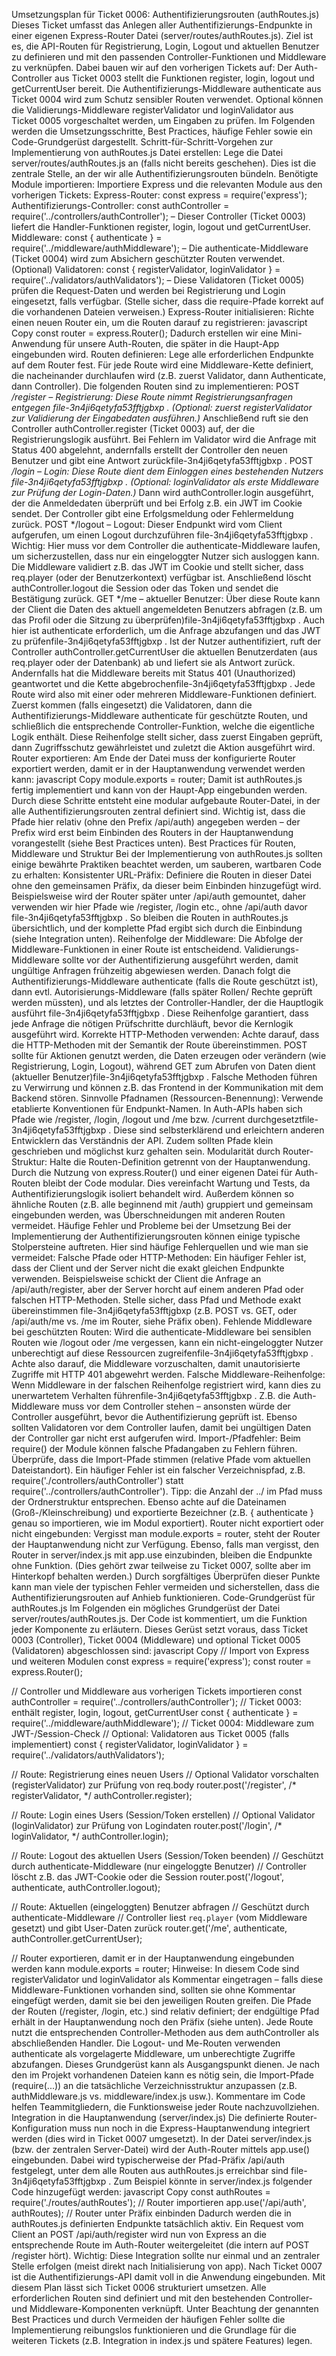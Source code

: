 Umsetzungsplan für Ticket 0006: Authentifizierungsrouten (authRoutes.js)
Dieses Ticket umfasst das Anlegen aller Authentifizierungs-Endpunkte in einer eigenen Express-Router Datei (server/routes/authRoutes.js). Ziel ist es, die API-Routen für Registrierung, Login, Logout und aktuellen Benutzer zu definieren und mit den passenden Controller-Funktionen und Middleware zu verknüpfen. Dabei bauen wir auf den vorherigen Tickets auf: Der Auth-Controller aus Ticket 0003 stellt die Funktionen register, login, logout und getCurrentUser bereit. Die Authentifizierungs-Middleware authenticate aus Ticket 0004 wird zum Schutz sensibler Routen verwendet. Optional können die Validierungs-Middleware registerValidator und loginValidator aus Ticket 0005 vorgeschaltet werden, um Eingaben zu prüfen. Im Folgenden werden die Umsetzungsschritte, Best Practices, häufige Fehler sowie ein Code-Grundgerüst dargestellt.
Schritt-für-Schritt-Vorgehen zur Implementierung von authRoutes.js
Datei erstellen: Lege die Datei server/routes/authRoutes.js an (falls nicht bereits geschehen). Dies ist die zentrale Stelle, an der wir alle Authentifizierungsrouten bündeln.
Benötigte Module importieren: Importiere Express und die relevanten Module aus den vorherigen Tickets:
Express-Router: const express = require('express');
Authentifizierungs-Controller: const authController = require('../controllers/authController'); – Dieser Controller (Ticket 0003) liefert die Handler-Funktionen register, login, logout und getCurrentUser.
Middleware: const { authenticate } = require('../middleware/authMiddleware'); – Die authenticate-Middleware (Ticket 0004) wird zum Absichern geschützter Routen verwendet.
(Optional) Validatoren: const { registerValidator, loginValidator } = require('../validators/authValidators'); – Diese Validatoren (Ticket 0005) prüfen die Request-Daten und werden bei Registrierung und Login eingesetzt, falls verfügbar. (Stelle sicher, dass die require-Pfade korrekt auf die vorhandenen Dateien verweisen.)
Express-Router initialisieren: Richte einen neuen Router ein, um die Routen darauf zu registrieren:
javascript
Copy
const router = express.Router();
Dadurch erstellen wir eine Mini-Anwendung für unsere Auth-Routen, die später in die Haupt-App eingebunden wird.
Routen definieren: Lege alle erforderlichen Endpunkte auf dem Router fest. Für jede Route wird eine Middleware-Kette definiert, die nacheinander durchlaufen wird (z.B. zuerst Validator, dann Authenticate, dann Controller). Die folgenden Routen sind zu implementieren:
POST */register – Registrierung: Diese Route nimmt Registrierungsanfragen entgegen​
file-3n4ji6qetyfa53fftjgbxp
. (Optional: zuerst registerValidator zur Validierung der Eingabedaten ausführen.)* Anschließend ruft sie den Controller authController.register (Ticket 0003) auf, der die Registrierungslogik ausführt. Bei Fehlern im Validator wird die Anfrage mit Status 400 abgelehnt, andernfalls erstellt der Controller den neuen Benutzer und gibt eine Antwort zurück​
file-3n4ji6qetyfa53fftjgbxp
.
POST */login – Login: Diese Route dient dem Einloggen eines bestehenden Nutzers​
file-3n4ji6qetyfa53fftjgbxp
. (Optional: loginValidator als erste Middleware zur Prüfung der Login-Daten.)* Dann wird authController.login ausgeführt, der die Anmeldedaten überprüft und bei Erfolg z.B. ein JWT im Cookie sendet. Der Controller gibt eine Erfolgsmeldung oder Fehlermeldung zurück.
POST */logout – Logout: Dieser Endpunkt wird vom Client aufgerufen, um einen Logout durchzuführen​
file-3n4ji6qetyfa53fftjgbxp
. Wichtig: Hier muss vor dem Controller die authenticate-Middleware laufen, um sicherzustellen, dass nur ein eingeloggter Nutzer sich ausloggen kann. Die Middleware validiert z.B. das JWT im Cookie und stellt sicher, dass req.player (oder der Benutzerkontext) verfügbar ist. Anschließend löscht authController.logout die Session oder das Token und sendet die Bestätigung zurück.
GET */me – aktueller Benutzer: Über diese Route kann der Client die Daten des aktuell angemeldeten Benutzers abfragen (z.B. um das Profil oder die Sitzung zu überprüfen)​
file-3n4ji6qetyfa53fftjgbxp
. Auch hier ist authenticate erforderlich, um die Anfrage abzufangen und das JWT zu prüfen​
file-3n4ji6qetyfa53fftjgbxp
. Ist der Nutzer authentifiziert, ruft der Controller authController.getCurrentUser die aktuellen Benutzerdaten (aus req.player oder der Datenbank) ab und liefert sie als Antwort zurück. Andernfalls hat die Middleware bereits mit Status 401 (Unauthorized) geantwortet und die Kette abgebrochen​
file-3n4ji6qetyfa53fftjgbxp
.
Jede Route wird also mit einer oder mehreren Middleware-Funktionen definiert. Zuerst kommen (falls eingesetzt) die Validatoren, dann die Authentifizierungs-Middleware authenticate für geschützte Routen, und schließlich die entsprechende Controller-Funktion, welche die eigentliche Logik enthält. Diese Reihenfolge stellt sicher, dass zuerst Eingaben geprüft, dann Zugriffsschutz gewährleistet und zuletzt die Aktion ausgeführt wird.
Router exportieren: Am Ende der Datei muss der konfigurierte Router exportiert werden, damit er in der Hauptanwendung verwendet werden kann:
javascript
Copy
module.exports = router;
Damit ist authRoutes.js fertig implementiert und kann von der Haupt-App eingebunden werden.
Durch diese Schritte entsteht eine modular aufgebaute Router-Datei, in der alle Authentifizierungsrouten zentral definiert sind. Wichtig ist, dass die Pfade hier relativ (ohne den Prefix /api/auth) angegeben werden – der Prefix wird erst beim Einbinden des Routers in der Hauptanwendung vorangestellt (siehe Best Practices unten).
Best Practices für Routen, Middleware und Struktur
Bei der Implementierung von authRoutes.js sollten einige bewährte Praktiken beachtet werden, um sauberen, wartbaren Code zu erhalten:
Konsistenter URL-Präfix: Definiere die Routen in dieser Datei ohne den gemeinsamen Präfix, da dieser beim Einbinden hinzugefügt wird. Beispielsweise wird der Router später unter /api/auth gemountet, daher verwenden wir hier Pfade wie /register, /login etc., ohne /api/auth davor​
file-3n4ji6qetyfa53fftjgbxp
. So bleiben die Routen in authRoutes.js übersichtlich, und der komplette Pfad ergibt sich durch die Einbindung (siehe Integration unten).
Reihenfolge der Middleware: Die Abfolge der Middleware-Funktionen in einer Route ist entscheidend. Validierungs-Middleware sollte vor der Authentifizierung ausgeführt werden, damit ungültige Anfragen frühzeitig abgewiesen werden. Danach folgt die Authentifizierungs-Middleware authenticate (falls die Route geschützt ist), dann evtl. Autorisierungs-Middleware (falls später Rollen/ Rechte geprüft werden müssten), und als letztes der Controller-Handler, der die Hauptlogik ausführt​
file-3n4ji6qetyfa53fftjgbxp
. Diese Reihenfolge garantiert, dass jede Anfrage die nötigen Prüfschritte durchläuft, bevor die Kernlogik ausgeführt wird.
Korrekte HTTP-Methoden verwenden: Achte darauf, dass die HTTP-Methoden mit der Semantik der Route übereinstimmen. POST sollte für Aktionen genutzt werden, die Daten erzeugen oder verändern (wie Registrierung, Login, Logout), während GET zum Abrufen von Daten dient (aktueller Benutzer)​
file-3n4ji6qetyfa53fftjgbxp
. Falsche Methoden führen zu Verwirrung und können z.B. das Frontend in der Kommunikation mit dem Backend stören.
Sinnvolle Pfadnamen (Ressourcen-Benennung): Verwende etablierte Konventionen für Endpunkt-Namen. In Auth-APIs haben sich Pfade wie /register, /login, /logout und /me bzw. /current durchgesetzt​
file-3n4ji6qetyfa53fftjgbxp
. Diese sind selbsterklärend und erleichtern anderen Entwicklern das Verständnis der API. Zudem sollten Pfade klein geschrieben und möglichst kurz gehalten sein.
Modularität durch Router-Struktur: Halte die Routen-Definition getrennt von der Hauptanwendung. Durch die Nutzung von express.Router() und einer eigenen Datei für Auth-Routen bleibt der Code modular. Dies vereinfacht Wartung und Tests, da Authentifizierungslogik isoliert behandelt wird. Außerdem können so ähnliche Routen (z.B. alle beginnend mit /auth) gruppiert und gemeinsam eingebunden werden, was Überschneidungen mit anderen Routen vermeidet.
Häufige Fehler und Probleme bei der Umsetzung
Bei der Implementierung der Authentifizierungsrouten können einige typische Stolpersteine auftreten. Hier sind häufige Fehlerquellen und wie man sie vermeidet:
Falsche Pfade oder HTTP-Methoden: Ein häufiger Fehler ist, dass der Client und der Server nicht die exakt gleichen Endpunkte verwenden. Beispielsweise schickt der Client die Anfrage an /api/auth/register, aber der Server horcht auf einem anderen Pfad oder falschen HTTP-Methoden. Stelle sicher, dass Pfad und Methode exakt übereinstimmen​
file-3n4ji6qetyfa53fftjgbxp
 (z.B. POST vs. GET, oder /api/auth/me vs. /me im Router, siehe Präfix oben).
Fehlende Middleware bei geschützten Routen: Wird die authenticate-Middleware bei sensiblen Routen wie /logout oder /me vergessen, kann ein nicht-eingeloggter Nutzer unberechtigt auf diese Ressourcen zugreifen​
file-3n4ji6qetyfa53fftjgbxp
. Achte also darauf, die Middleware vorzuschalten, damit unautorisierte Zugriffe mit HTTP 401 abgewehrt werden.
Falsche Middleware-Reihenfolge: Wenn Middleware in der falschen Reihenfolge registriert wird, kann dies zu unerwartetem Verhalten führen​
file-3n4ji6qetyfa53fftjgbxp
. Z.B. die Auth-Middleware muss vor dem Controller stehen – ansonsten würde der Controller ausgeführt, bevor die Authentifizierung geprüft ist. Ebenso sollten Validatoren vor dem Controller laufen, damit bei ungültigen Daten der Controller gar nicht erst aufgerufen wird.
Import-/Pfadfehler: Beim require() der Module können falsche Pfadangaben zu Fehlern führen. Überprüfe, dass die Import-Pfade stimmen (relative Pfade vom aktuellen Dateistandort). Ein häufiger Fehler ist ein falscher Verzeichnispfad, z.B. require('./controllers/authController') statt require('../controllers/authController'). Tipp: die Anzahl der ../ im Pfad muss der Ordnerstruktur entsprechen. Ebenso achte auf die Dateinamen (Groß-/Kleinschreibung) und exportierte Bezeichner (z.B. { authenticate } genau so importieren, wie im Modul exportiert).
Router nicht exportiert oder nicht eingebunden: Vergisst man module.exports = router, steht der Router der Hauptanwendung nicht zur Verfügung. Ebenso, falls man vergisst, den Router in server/index.js mit app.use einzubinden, bleiben die Endpunkte ohne Funktion. (Dies gehört zwar teilweise zu Ticket 0007, sollte aber im Hinterkopf behalten werden.)
Durch sorgfältiges Überprüfen dieser Punkte kann man viele der typischen Fehler vermeiden und sicherstellen, dass die Authentifizierungsrouten auf Anhieb funktionieren.
Code-Grundgerüst für authRoutes.js
Im Folgenden ein mögliches Grundgerüst der Datei server/routes/authRoutes.js. Der Code ist kommentiert, um die Funktion jeder Komponente zu erläutern. Dieses Gerüst setzt voraus, dass Ticket 0003 (Controller), Ticket 0004 (Middleware) und optional Ticket 0005 (Validatoren) abgeschlossen sind:
javascript
Copy
// Import von Express und weiteren Modulen
const express = require('express');
const router = express.Router();

// Controller und Middleware aus vorherigen Tickets importieren
const authController = require('../controllers/authController');  // Ticket 0003: enthält register, login, logout, getCurrentUser
const { authenticate } = require('../middleware/authMiddleware'); // Ticket 0004: Middleware zum JWT-/Session-Check
// Optional: Validatoren aus Ticket 0005 (falls implementiert)
const { registerValidator, loginValidator } = require('../validators/authValidators'); 

// Route: Registrierung eines neuen Users
// Optional Validator vorschalten (registerValidator) zur Prüfung von req.body
router.post('/register', /* registerValidator, */ authController.register);

// Route: Login eines Users (Session/Token erstellen)
// Optional Validator (loginValidator) zur Prüfung von Logindaten
router.post('/login', /* loginValidator, */ authController.login);

// Route: Logout des aktuellen Users (Session/Token beenden)
// Geschützt durch authenticate-Middleware (nur eingeloggte Benutzer)
// Controller löscht z.B. das JWT-Cookie oder die Session
router.post('/logout', authenticate, authController.logout);

// Route: Aktuellen (eingeloggten) Benutzer abfragen
// Geschützt durch authenticate-Middleware 
// Controller liest `req.player` (vom Middleware gesetzt) und gibt User-Daten zurück
router.get('/me', authenticate, authController.getCurrentUser);

// Router exportieren, damit er in der Hauptanwendung eingebunden werden kann
module.exports = router;
Hinweise: In diesem Code sind registerValidator und loginValidator als Kommentar eingetragen – falls diese Middleware-Funktionen vorhanden sind, sollten sie ohne Kommentar eingefügt werden, damit sie bei den jeweiligen Routen greifen. Die Pfade der Routen (/register, /login, etc.) sind relativ definiert; der endgültige Pfad erhält in der Hauptanwendung noch den Präfix (siehe unten). Jede Route nutzt die entsprechenden Controller-Methoden aus dem authController als abschließenden Handler. Die Logout- und Me-Routen verwenden authenticate als vorgelagerte Middleware, um unberechtigte Zugriffe abzufangen.
Dieses Grundgerüst kann als Ausgangspunkt dienen. Je nach den im Projekt vorhandenen Dateien kann es nötig sein, die Import-Pfade (require(...)) an die tatsächliche Verzeichnisstruktur anzupassen (z.B. authMiddleware.js vs. middleware/index.js usw.). Kommentare im Code helfen Teammitgliedern, die Funktionsweise jeder Route nachzuvollziehen.
Integration in die Hauptanwendung (server/index.js)
Die definierte Router-Konfiguration muss nun noch in die Express-Hauptanwendung integriert werden (dies wird in Ticket 0007 umgesetzt). In der Datei server/index.js (bzw. der zentralen Server-Datei) wird der Auth-Router mittels app.use() eingebunden. Dabei wird typischerweise der Pfad-Präfix /api/auth festgelegt, unter dem alle Routen aus authRoutes.js erreichbar sind​
file-3n4ji6qetyfa53fftjgbxp
. Zum Beispiel könnte in server/index.js folgender Code hinzugefügt werden:
javascript
Copy
const authRoutes = require('./routes/authRoutes');   // Router importieren
app.use('/api/auth', authRoutes);                    // Router unter Präfix einbinden
Dadurch werden die in authRoutes.js definierten Endpunkte tatsächlich aktiv. Ein Request vom Client an POST /api/auth/register wird nun von Express an die entsprechende Route im Auth-Router weitergeleitet (die intern auf POST /register hört). Wichtig: Diese Integration sollte nur einmal und an zentraler Stelle erfolgen (meist direkt nach Initialisierung von app). Nach Ticket 0007 ist die Authentifizierungs-API damit voll in die Anwendung eingebunden.
Mit diesem Plan lässt sich Ticket 0006 strukturiert umsetzen. Alle erforderlichen Routen sind definiert und mit den bestehenden Controller- und Middleware-Komponenten verknüpft. Unter Beachtung der genannten Best Practices und durch Vermeiden der häufigen Fehler sollte die Implementierung reibungslos funktionieren und die Grundlage für die weiteren Tickets (z.B. Integration in index.js und spätere Features) legen.